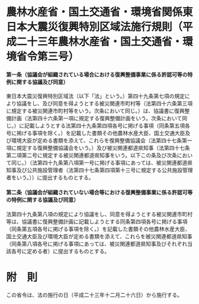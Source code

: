 # 農林水産省・国土交通省・環境省関係東日本大震災復興特別区域法施行規則（平成二十三年農林水産省・国土交通省・環境省令第三号）
#### 第一条（協議会が組織されている場合における復興整備事業に係る許認可等の特例に関する協議及び同意）
東日本大震災復興特別区域法（以下「法」という。）第四十九条第七項の規定により協議をし、及び同意を得ようとする被災関連市町村等（法第四十六条第三項に規定する被災関連市町村等をいう。次条において同じ。）は、協議書に復興整備計画（法第四十六条第一項に規定する復興整備計画をいう。次条において同じ。）に記載しようとする法第四十九条第四項各号に掲げる事項（同条第五項各号に掲げる事項を除く。）を記載した書類その他農林水産大臣、国土交通大臣及び環境大臣が定める書類を添えて、これらを復興整備協議会（法第四十七条第一項に規定する復興整備協議会をいう。）及び被災関連都道県知事（法第四十七条第二項第二号に規定する被災関連都道県知事をいう。以下この条及び次条において同じ。）（法第四十九条第八項第一号に掲げる事項にあっては、被災関連都道県知事及び公共施設管理者（法第四十七条第四項第十三号に規定する公共施設管理者をいう。））に提出するものとする。
#### 第二条（協議会が組織されていない場合等における復興整備事業に係る許認可等の特例に関する協議及び同意）
法第四十九条第八項の規定により協議をし、同意を得ようとする被災関連市町村等は、協議書に復興整備計画に記載しようとする同条第四項各号に掲げる事項（同条第五項各号に掲げる事項を除く。）を記載した書類その他農林水産大臣、国土交通大臣及び環境大臣が定める書類を添えて、これらを被災関連都道県知事（同条第八項各号に掲げる事項にあっては、被災関連都道県知事及びそれぞれ当該各号に定める者）に提出するものとする。
# 附　則
この省令は、法の施行の日（平成二十三年十二月二十六日）から施行する。
